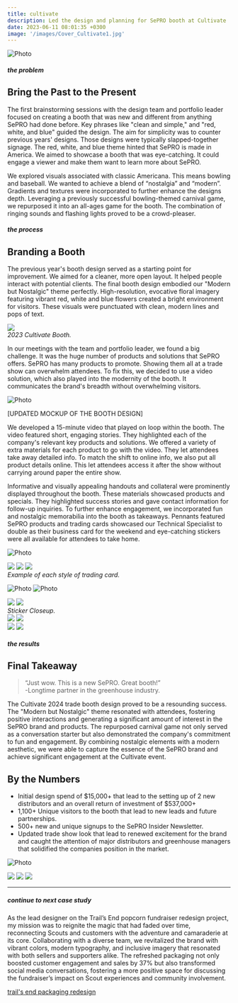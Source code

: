 ```yaml
---
title: cultivate
description: Led the design and planning for SePRO booth at Cultivate '24.
date: 2023-06-11 08:01:35 +0300
image: '/images/Cover_Cultivate1.jpg'
---
```

![Photo](/images/Cult-Header.jpg#wide)

##### the problem
## Bring the Past to the Present
The first brainstorming sessions with the design team and portfolio leader focused on creating a booth that was new and different from anything SePRO had done before. Key phrases like "clean and simple," and "red, white, and blue" guided the design. The aim for simplicity was to counter previous years' designs. Those designs were typically slapped-together signage. The red, white, and blue theme hinted that SePRO is made in America. We aimed to showcase a booth that was eye-catching. It could engage a viewer and make them want to learn more about SePRO.

We explored visuals associated with classic Americana. This means bowling and baseball. We wanted to achieve a blend of “nostalgia” and “modern”. Gradients and textures were incorporated to further enhance the designs depth. Leveraging a previously successful bowling-themed carnival game, we repurposed it into an all-ages game for the booth. The combination of ringing sounds and flashing lights proved to be a crowd-pleaser.

##### the process
## Branding a Booth

The previous year's booth design served as a starting point for improvement. We aimed for a cleaner, more open layout. It helped people interact with potential clients. The final booth design embodied our "Modern but Nostalgic" theme perfectly. High-resolution, evocative floral imagery featuring vibrant red, white and blue flowers created a bright environment for visitors. These visuals were punctuated with clean, modern lines and pops of text. 

<div class="page__gallery__wrapper">
  <div class="page__gallery__images">
    <img src= /images/Boothconcept.jpg loading="lazy">
  </div>
  <em> 2023 Cultivate Booth.</em>
</div>

In our meetings with the team and portfolio leader, we found a big challenge. It was the huge number of products and solutions that SePRO offers. SePRO has many products to promote. Showing them all at a trade show can overwhelm attendees. To fix this, we decided to use a video solution, which also played into the modernity of the booth. It communicates the brand's breadth without overwhelming visitors.

![Photo](/images/Cultivate-Color.png)

[UPDATED MOCKUP OF THE BOOTH DESIGN]

We developed a 15-minute video that played on loop within the booth. The video featured short, engaging stories. They highlighted each of the company's relevant key products and solutions. We offered a variety of extra materials for each product to go with the video. They let attendees take away detailed info. To match the shift to online info, we also put all product details online. This let attendees access it after the show without carrying around paper the entire show.

Informative and visually appealing handouts and collateral were prominently displayed throughout the booth. These materials showcased products and specials. They highlighted success stories and gave contact information for follow-up inquiries. 
To further enhance engagement, we incorporated fun and nostalgic memorabilia into the booth as takeaways. Pennants featured SePRO products and trading cards showcased our Technical Specialist to double as their business card for the weekend and eye-catching stickers were all available for attendees to take home.

![Photo](/images/Card-All.jpg#wide)
<div class="page__gallery__wrapper">
  <div class="page__gallery__images">
    <img src= /images/Jack.jpg loading="lazy">
    <img src= /images/Joe.jpg loading="lazy">
    <img src= /images/Casey.jpg loading="lazy">
  </div>
  <em> Example of each style of trading card.</em>
</div>

![Photo](/images/Shirt.jpg)
![Photo](/images/Sticker-all.jpg)

<div class="page__gallery__wrapper">
  <div class="page__gallery__images">
    <img src= /images/Sticker1.jpg loading="lazy">
    <img src= /images/Sticker2.jpg loading="lazy">
  </div>
  <em> Sticker Closeup.</em>
</div>
<div class="page__gallery__wrapper">
  <div class="page__gallery__images">
    <img src= /images/Pen1.jpg loading="lazy">
    <img src= /images/Pen2.jpg loading="lazy">
  </div>
</div>
<div class="page__gallery__wrapper">
  <div class="page__gallery__images">
    <img src= /images/Pen3.jpg loading="lazy">
    <img src= /images/Pen4.jpg loading="lazy">
  </div>
</div>

##### the results
## Final Takeaway

> “Just wow. This is a new SePRO. Great booth!”<br>
-Longtime partner in the greenhouse industry.

The Cultivate 2024 trade booth design proved to be a resounding success. The "Modern but Nostalgic" theme resonated with attendees, fostering positive interactions and generating a significant amount of interest in the SePRO brand and products. The repurposed carnival game not only served as a conversation starter but also demonstrated the company's commitment to fun and engagement. By combining nostalgic elements with a modern aesthetic, we were able to capture the essence of the SePRO brand and achieve significant engagement at the Cultivate event.

## By the Numbers
* Initial design spend of $15,000+ that lead to the setting up of 2 new distributors and an overall return of investment of $537,000+
* 1,100+ Unique visitors to the booth that lead to new leads and future partnerships.
* 500+ new and unique signups to the SePRO Insider Newsletter.
* Updated trade show look that lead to renewed excitement for the brand and caught the attention of major distributors and greenhouse managers that solidified the companies position in the market.

![Photo](/images/Booth1.jpg)
<div class="page__gallery__wrapper">
  <div class="page__gallery__images">
    <img src= /images/Booth2.jpg loading="lazy">
    <img src= /images/Booth3.jpg loading="lazy">
    <img src= /images/Booth4.jpg loading="lazy">
  </div>
</div>

---

##### continue to next case study
As the lead designer on the Trail’s End popcorn fundraiser redesign project, my mission was to reignite the magic that had faded over time, reconnecting Scouts and customers with the adventure and camaraderie at its core. Collaborating with a diverse team, we revitalized the brand with vibrant colors, modern typography, and inclusive imagery that resonated with both sellers and supporters alike. The refreshed packaging not only boosted customer engagement and sales by 37% but also transformed social media conversations, fostering a more positive space for discussing the fundraiser’s impact on Scout experiences and community involvement.

<a href="https://keilub.com/projects/8-adventure/">trail's end packaging redesign</a>
